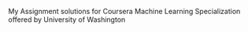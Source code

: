 My Assignment solutions for Coursera Machine Learning Specialization offered by University of Washington
